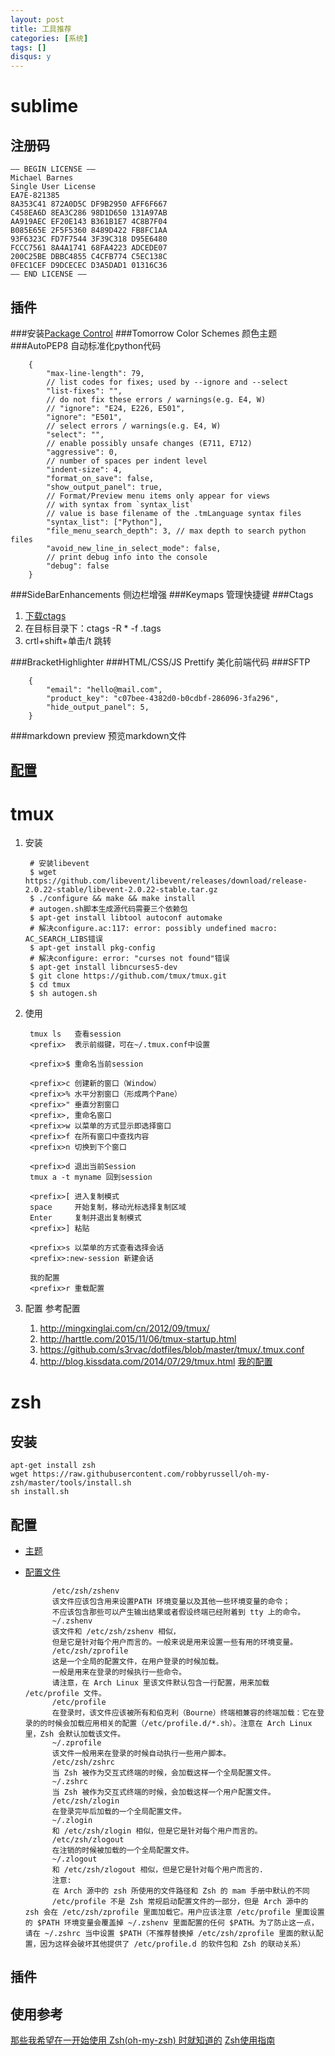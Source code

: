 ```yaml
---
layout: post
title: 工具推荐
categories: [系统]
tags: []
disqus: y
---
```

# sublime

## 注册码

    —– BEGIN LICENSE —–
    Michael Barnes
    Single User License
    EA7E-821385
    8A353C41 872A0D5C DF9B2950 AFF6F667
    C458EA6D 8EA3C286 98D1D650 131A97AB
    AA919AEC EF20E143 B361B1E7 4C8B7F04
    B085E65E 2F5F5360 8489D422 FB8FC1AA
    93F6323C FD7F7544 3F39C318 D95E6480
    FCCC7561 8A4A1741 68FA4223 ADCEDE07
    200C25BE DBBC4855 C4CFB774 C5EC138C
    0FEC1CEF D9DCECEC D3A5DAD1 01316C36
    —— END LICENSE ——

## 插件
###安装[Package Control](https://packagecontrol.io/installation)
###Tomorrow Color Schemes
颜色主题
###AutoPEP8
自动标准化python代码

        {
            "max-line-length": 79,
            // list codes for fixes; used by --ignore and --select
            "list-fixes": "",
            // do not fix these errors / warnings(e.g. E4, W)
            // "ignore": "E24, E226, E501",
            "ignore": "E501",
            // select errors / warnings(e.g. E4, W)
            "select": "",
            // enable possibly unsafe changes (E711, E712)
            "aggressive": 0,
            // number of spaces per indent level
            "indent-size": 4,
            "format_on_save": false,
            "show_output_panel": true,
            // Format/Preview menu items only appear for views
            // with syntax from `syntax_list`
            // value is base filename of the .tmLanguage syntax files
            "syntax_list": ["Python"],
            "file_menu_search_depth": 3, // max depth to search python files
            "avoid_new_line_in_select_mode": false,
            // print debug info into the console
            "debug": false
        }

###SideBarEnhancements
侧边栏增强
###Keymaps
管理快捷键
###Ctags
1. [下载ctags](http://ctags.sourceforge.net/)
2. 在目标目录下：ctags -R * -f .tags
3. crtl+shift+单击/t 跳转

###BracketHighlighter
###HTML/CSS/JS Prettify
美化前端代码
###SFTP

        {
            "email": "hello@mail.com",
            "product_key": "c07bee-4382d0-b0cdbf-286096-3fa296",
            "hide_output_panel": 5,
        }

###markdown preview
预览markdown文件

## [配置](https://github.com/wuruimiao/Programming_Note/tree/master/settings)

# tmux
1. 安装

        # 安装libevent
        $ wget https://github.com/libevent/libevent/releases/download/release-2.0.22-stable/libevent-2.0.22-stable.tar.gz
        $ ./configure && make && make install
        # autogen.sh脚本生成源代码需要三个依赖包
        $ apt-get install libtool autoconf automake
        # 解决configure.ac:117: error: possibly undefined macro: AC_SEARCH_LIBS错误
        $ apt-get install pkg-config
        # 解决configure: error: "curses not found"错误
        $ apt-get install libncurses5-dev
        $ git clone https://github.com/tmux/tmux.git
        $ cd tmux
        $ sh autogen.sh


2. 使用

        tmux ls   查看session
        <prefix>  表示前缀键，可在~/.tmux.conf中设置

        <prefix>$ 重命名当前session

        <prefix>c 创建新的窗口（Window）
        <prefix>% 水平分割窗口（形成两个Pane）
        <prefix>" 垂直分割窗口
        <prefix>, 重命名窗口
        <prefix>w 以菜单的方式显示即选择窗口
        <prefix>f 在所有窗口中查找内容
        <prefix>n 切换到下个窗口

        <prefix>d 退出当前Session
        tmux a -t myname 回到session

        <prefix>[ 进入复制模式
        space     开始复制，移动光标选择复制区域
        Enter     复制并退出复制模式
        <prefix>] 粘贴

        <prefix>s 以菜单的方式查看选择会话
        <prefix>:new-session 新建会话

        我的配置
        <prefix>r 重载配置


3. 配置
参考配置
    1. http://mingxinglai.com/cn/2012/09/tmux/
    2. http://harttle.com/2015/11/06/tmux-startup.html
    3. https://github.com/s3rvac/dotfiles/blob/master/tmux/.tmux.conf
    4. http://blog.kissdata.com/2014/07/29/tmux.html
[我的配置](https://github.com/wuruimiao/Programming_Note/blob/master/Vim/tmux.conf)



# zsh
## 安装

    apt-get install zsh
    wget https://raw.githubusercontent.com/robbyrussell/oh-my-zsh/master/tools/install.sh
    sh install.sh


## 配置
* [主题](https://github.com/robbyrussell/oh-my-zsh/wiki/themes)
* [配置文件](https://wiki.archlinux.org/index.php/Zsh_(%E7%AE%80%E4%BD%93%E4%B8%AD%E6%96%87))

            /etc/zsh/zshenv
            该文件应该包含用来设置PATH 环境变量以及其他一些环境变量的命令；
            不应该包含那些可以产生输出结果或者假设终端已经附着到 tty 上的命令。
            ~/.zshenv
            该文件和 /etc/zsh/zshenv 相似，
            但是它是针对每个用户而言的。一般来说是用来设置一些有用的环境变量。
            /etc/zsh/zprofile
            这是一个全局的配置文件，在用户登录的时候加载。
            一般是用来在登录的时候执行一些命令。
            请注意，在 Arch Linux 里该文件默认包含一行配置，用来加载 /etc/profile 文件。
            /etc/profile
            在登录时，该文件应该被所有和伯克利（Bourne）终端相兼容的终端加载：它在登录的的时候会加载应用相关的配置（/etc/profile.d/*.sh）。注意在 Arch Linux 里，Zsh 会默认加载该文件。
            ~/.zprofile
            该文件一般用来在登录的时候自动执行一些用户脚本。
            /etc/zsh/zshrc
            当 Zsh 被作为交互式终端的时候，会加载这样一个全局配置文件。
            ~/.zshrc
            当 Zsh 被作为交互式终端的时候，会加载这样一个用户配置文件。
            /etc/zsh/zlogin
            在登录完毕后加载的一个全局配置文件。
            ~/.zlogin
            和 /etc/zsh/zlogin 相似，但是它是针对每个用户而言的。
            /etc/zsh/zlogout
            在注销的时候被加载的一个全局配置文件。
            ~/.zlogout
            和 /etc/zsh/zlogout 相似，但是它是针对每个用户而言的.
            注意:
            在 Arch 源中的 zsh 所使用的文件路径和 Zsh 的 mam 手册中默认的不同
            /etc/profile 不是 Zsh 常规启动配置文件的一部分，但是 Arch 源中的 zsh 会在 /etc/zsh/zprofile 里面加载它。用户应该注意 /etc/profile 里面设置的 $PATH 环境变量会覆盖掉 ~/.zshenv 里面配置的任何 $PATH。为了防止这一点，请在 ~/.zshrc 当中设置 $PATH（不推荐替换掉 /etc/zsh/zprofile 里面的默认配置，因为这样会破坏其他提供了 /etc/profile.d 的软件包和 Zsh 的联动关系）



## 插件

## 使用参考
[那些我希望在一开始使用 Zsh(oh-my-zsh) 时就知道的](https://segmentfault.com/a/1190000002658335)
[Zsh使用指南](http://hackerxu.com/2014/11/19/ZSH.html)

